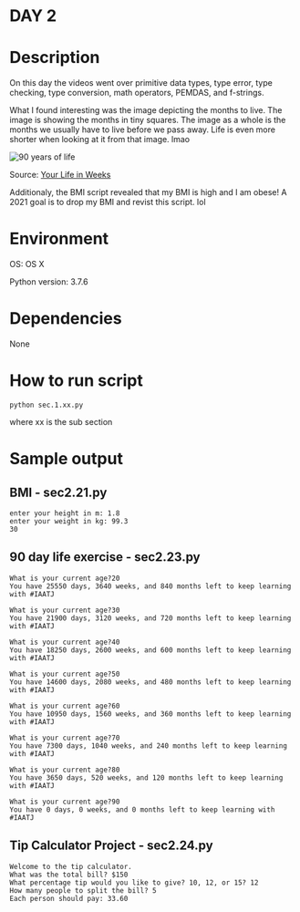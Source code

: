 
# DAY 2

# Description
On this day the videos went over primitive data types, type error, type
checking, type conversion, math operators, PEMDAS, and f-strings.

What I found interesting was the image depicting the months to live.
The image is showing the months in tiny squares.  The image as a whole
is the months we usually have to live before we pass away.  Life is even
more shorter when looking at it from that image. lmao

![90 years of life](https://raw.githubusercontent.com/Its-All-About-the-Journey/100daysofcode/NetworkPistolero/source_code/day002/image/Months1.png)

Source: [Your Life in Weeks](https://waitbutwhy.com/2014/05/life-weeks.html)

Additionaly, the BMI script revealed that my BMI is high and I am obese!
A 2021 goal is to drop my BMI and revist this script. lol

# Environment
OS: OS X

Python version: 3.7.6

# Dependencies
None

# How to run script
```
python sec.1.xx.py 
```
where xx is the sub section

# Sample output

## BMI - sec2.21.py
```
enter your height in m: 1.8
enter your weight in kg: 99.3
30
```

## 90 day life exercise - sec2.23.py
```
What is your current age?20
You have 25550 days, 3640 weeks, and 840 months left to keep learning with #IAATJ
 
What is your current age?30
You have 21900 days, 3120 weeks, and 720 months left to keep learning with #IAATJ
 
What is your current age?40
You have 18250 days, 2600 weeks, and 600 months left to keep learning with #IAATJ
 
What is your current age?50
You have 14600 days, 2080 weeks, and 480 months left to keep learning with #IAATJ
 
What is your current age?60
You have 10950 days, 1560 weeks, and 360 months left to keep learning with #IAATJ
 
What is your current age?70
You have 7300 days, 1040 weeks, and 240 months left to keep learning with #IAATJ
 
What is your current age?80
You have 3650 days, 520 weeks, and 120 months left to keep learning with #IAATJ
 
What is your current age?90
You have 0 days, 0 weeks, and 0 months left to keep learning with #IAATJ
```

## Tip Calculator Project - sec2.24.py
```
Welcome to the tip calculator.
What was the total bill? $150
What percentage tip would you like to give? 10, 12, or 15? 12
How many people to split the bill? 5
Each person should pay: 33.60
```
